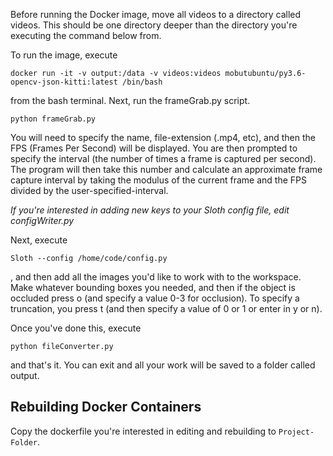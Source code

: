 Before running the Docker image, move all videos to a directory called videos. This should be one directory deeper than the directory you're executing the command below from.

To run the image, execute

    docker run -it -v output:/data -v videos:videos mobutubuntu/py3.6-opencv-json-kitti:latest /bin/bash

from the bash terminal. Next, run the frameGrab.py script.

    python frameGrab.py

You will need to specify the name, file-extension (.mp4, etc), and then the FPS (Frames Per Second) will be displayed. You are then prompted to specify the interval (the number of times a frame is captured per second). The program will then take this number and calculate an approximate frame capture interval by taking the modulus of the current frame and the FPS divided by the user-specified-interval.

*If you're interested in adding new keys to your Sloth config file, edit configWriter.py*

Next, execute

	Sloth --config /home/code/config.py

, and then add all the images you'd like to work with to the workspace. Make whatever bounding boxes you needed, and then if the object is occluded press o (and specify a value 0-3 for occlusion). To specify a truncation, you press t (and then specify a value of 0 or 1 or enter in y or n).

Once you've done this, execute

    python fileConverter.py

and that's it. You can exit and all your work will be saved to a folder called output.

## Rebuilding Docker Containers

Copy the dockerfile you're interested in editing and rebuilding to `Project-Folder`.

